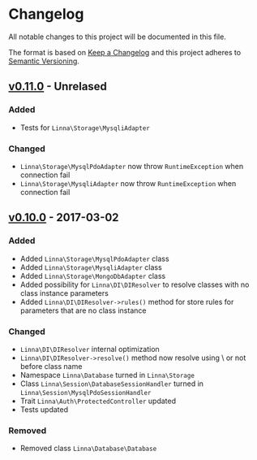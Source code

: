 
# Changelog

All notable changes to this project will be documented in this file.

The format is based on [Keep a Changelog](http://keepachangelog.com/) 
and this project adheres to [Semantic Versioning](http://semver.org/).

## [v0.11.0](https://github.com/s3b4stian/linna-framework/compare/v0.10.0...v0.11.0) - Unrelased

### Added
* Tests for `Linna\Storage\MysqliAdapter`

### Changed
* `Linna\Storage\MysqlPdoAdapter` now throw `RuntimeException` when connection fail
* `Linna\Storage\MysqliAdapter` now throw `RuntimeException` when connection fail

## [v0.10.0](https://github.com/s3b4stian/linna-framework/compare/v0.9.1...v0.10.0) - 2017-03-02

### Added
* Added `Linna\Storage\MysqlPdoAdapter` class
* Added `Linna\Storage\MysqliAdapter` class
* Added `Linna\Storage\MongoDbAdapter` class
* Added possibility for `Linna\DI\DIResolver` to resolve classes with no class instance parameters
* Added `Linna\DI\DIResolver->rules()` method for store rules for parameters that are no class instance

### Changed
* `Linna\DI\DIResolver` internal optimization
* `Linna\DI\DIResolver->resolve()` method now resolve using \ or not before class name
* Namespace `Linna\Database` turned in `Linna\Storage`
* Class `Linna\Session\DatabaseSessionHandler` turned in `Linna\Session\MysqlPdoSessionHandler`
* Trait `Linna\Auth\ProtectedController` updated
* Tests updated

### Removed
* Removed class `Linna\Database\Database` 
